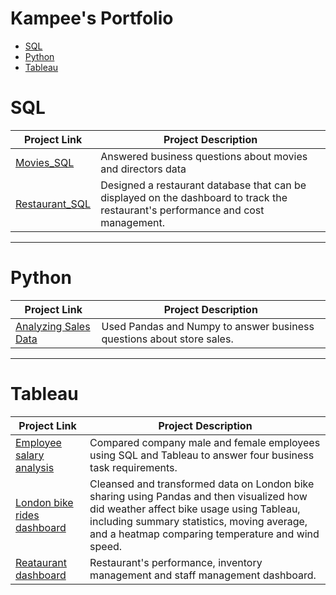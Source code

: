 # Kampee's Portfolio


- [SQL](#sql)
- [Python](#python)
- [Tableau](#tableau)

# SQL

| Project Link | Project Description | 
|---|---|
| [Movies_SQL](https://github.com/stlionnn/Movies_SQL)| Answered business questions about movies and directors data
| [Restaurant_SQL](https://github.com/stlionnn/Restaurant_SQL)| Designed a restaurant database that can be displayed on the dashboard to track the restaurant's performance and cost management.
***
# Python

| Project Link | Project Description | 
|---|---|
| [Analyzing Sales Data](https://datalore.jetbrains.com/notebook/7Uyhqpw7GPlvhVo2hkrDZF/iHfLnzPVg6y4i7SdcYEa3N)| Used Pandas and Numpy to answer business questions about store sales.
***
# Tableau

| Project Link | Project Description | 
|---|---|
| [Employee salary analysis](https://github.com/stlionnn/Employee_analysis)| Compared company male and female employees using SQL and Tableau to answer four business task requirements.
| [London bike rides dashboard](https://github.com/stlionnn/London_bike_rides_visualization)| Cleansed and transformed data on London bike sharing using Pandas and then visualized how did weather affect bike usage using Tableau, including summary statistics, moving average, and a heatmap comparing temperature and wind speed.
| [Reataurant dashboard](https://github.com/stlionnn/Restaurant_SQL#4-using-tableau-public-to-visualize-data-to-response-business-requirements)| Restaurant's performance, inventory management and staff management dashboard.
